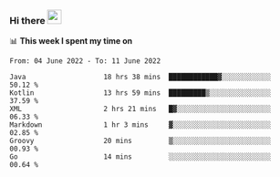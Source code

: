 ### Hi there <a href="https://www.gautamkrishnar.com/"><img src="https://media.giphy.com/media/hvRJCLFzcasrR4ia7z/giphy.gif" width="25px"></a>

📊 **This week I spent my time on**

<!--START_SECTION:waka-->

```text
From: 04 June 2022 - To: 11 June 2022

Java                   18 hrs 38 mins  ████████████▓░░░░░░░░░░░░   50.12 %
Kotlin                 13 hrs 59 mins  █████████▒░░░░░░░░░░░░░░░   37.59 %
XML                    2 hrs 21 mins   █▓░░░░░░░░░░░░░░░░░░░░░░░   06.33 %
Markdown               1 hr 3 mins     ▓░░░░░░░░░░░░░░░░░░░░░░░░   02.85 %
Groovy                 20 mins         ▒░░░░░░░░░░░░░░░░░░░░░░░░   00.93 %
Go                     14 mins         ░░░░░░░░░░░░░░░░░░░░░░░░░   00.64 %
```

<!--END_SECTION:waka-->
